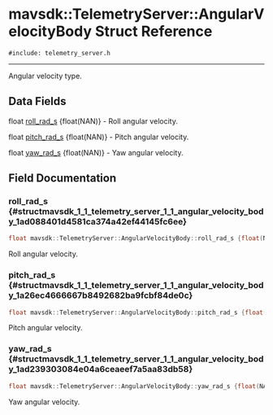 # mavsdk::TelemetryServer::AngularVelocityBody Struct Reference
`#include: telemetry_server.h`

----


Angular velocity type. 


## Data Fields


float [roll_rad_s](#structmavsdk_1_1_telemetry_server_1_1_angular_velocity_body_1ad088401d4581ca374a42ef44145fc6ee) {float(NAN)} - Roll angular velocity.

float [pitch_rad_s](#structmavsdk_1_1_telemetry_server_1_1_angular_velocity_body_1a26ec4666667b8492682ba9fcbf84de0c) {float(NAN)} - Pitch angular velocity.

float [yaw_rad_s](#structmavsdk_1_1_telemetry_server_1_1_angular_velocity_body_1ad239303084e04a6ceaeef7a5aa83db58) {float(NAN)} - Yaw angular velocity.


## Field Documentation


### roll_rad_s {#structmavsdk_1_1_telemetry_server_1_1_angular_velocity_body_1ad088401d4581ca374a42ef44145fc6ee}

```cpp
float mavsdk::TelemetryServer::AngularVelocityBody::roll_rad_s {float(NAN)}
```


Roll angular velocity.


### pitch_rad_s {#structmavsdk_1_1_telemetry_server_1_1_angular_velocity_body_1a26ec4666667b8492682ba9fcbf84de0c}

```cpp
float mavsdk::TelemetryServer::AngularVelocityBody::pitch_rad_s {float(NAN)}
```


Pitch angular velocity.


### yaw_rad_s {#structmavsdk_1_1_telemetry_server_1_1_angular_velocity_body_1ad239303084e04a6ceaeef7a5aa83db58}

```cpp
float mavsdk::TelemetryServer::AngularVelocityBody::yaw_rad_s {float(NAN)}
```


Yaw angular velocity.

